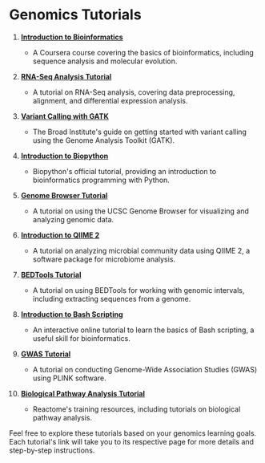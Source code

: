 # Genomics Tutorials

1. **[Introduction to Bioinformatics](https://www.coursera.org/learn/bioinformatics)**
   - A Coursera course covering the basics of bioinformatics, including sequence analysis and molecular evolution.

2. **[RNA-Seq Analysis Tutorial](https://www.bioinformatics.babraham.ac.uk/training/RNASeq_Bioinfo_Southampton_2015/lec1-slides.pdf)**
   - A tutorial on RNA-Seq analysis, covering data preprocessing, alignment, and differential expression analysis.

3. **[Variant Calling with GATK](https://gatk.broadinstitute.org/hc/en-us/articles/360035535912-Getting-started-with-GATK4)**
   - The Broad Institute's guide on getting started with variant calling using the Genome Analysis Toolkit (GATK).

4. **[Introduction to Biopython](http://biopython.org/DIST/docs/tutorial/Tutorial.html)**
   - Biopython's official tutorial, providing an introduction to bioinformatics programming with Python.

5. **[Genome Browser Tutorial](https://genome.ucsc.edu/goldenpath/help/hgTracksHelp.html)**
   - A tutorial on using the UCSC Genome Browser for visualizing and analyzing genomic data.

6. **[Introduction to QIIME 2](https://docs.qiime2.org/2021.8/tutorials/moving-pictures/)**
   - A tutorial on analyzing microbial community data using QIIME 2, a software package for microbiome analysis.

7. **[BEDTools Tutorial](https://bedtools.readthedocs.io/en/latest/content/tools/getfasta.html)**
   - A tutorial on using BEDTools for working with genomic intervals, including extracting sequences from a genome.

8. **[Introduction to Bash Scripting](https://www.learnshell.org/)**
   - An interactive online tutorial to learn the basics of Bash scripting, a useful skill for bioinformatics.

9. **[GWAS Tutorial](https://www.cog-genomics.org/plink/1.9/tutorial)**
   - A tutorial on conducting Genome-Wide Association Studies (GWAS) using PLINK software.

10. **[Biological Pathway Analysis Tutorial](https://reactome.org/Training)**
    - Reactome's training resources, including tutorials on biological pathway analysis.

Feel free to explore these tutorials based on your genomics learning goals. Each tutorial's link will take you to its respective page for more details and step-by-step instructions.

